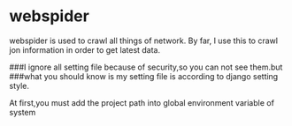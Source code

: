 # webspider
webspider is used to crawl all things of network.
By far, I use this to crawl jon information in order to get latest data.

###I ignore all setting file because of security,so you can not see them.but 
###what you should know is my setting file is according to django setting style.


At first,you must add the project path into global environment variable of system



